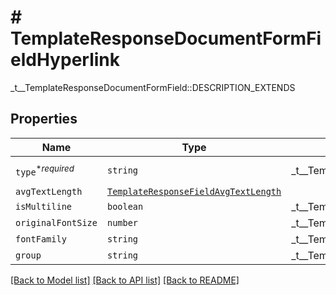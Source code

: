 # # TemplateResponseDocumentFormFieldHyperlink

_t__TemplateResponseDocumentFormField::DESCRIPTION_EXTENDS

## Properties

Name | Type | Description | Notes
------------ | ------------- | ------------- | -------------
| `type`<sup>*_required_</sup> | ```string``` |  _t__TemplateResponseDocumentFormField::TYPE  |  [default to 'hyperlink'] |
| `avgTextLength` | [```TemplateResponseFieldAvgTextLength```](TemplateResponseFieldAvgTextLength.md) |    |  |
| `isMultiline` | ```boolean``` |  _t__TemplateResponseDocumentFormField::IS_MULTILINE  |  |
| `originalFontSize` | ```number``` |  _t__TemplateResponseDocumentFormField::ORIGINAL_FONT_SIZE  |  |
| `fontFamily` | ```string``` |  _t__TemplateResponseDocumentFormField::FONT_FAMILY  |  |
| `group` | ```string``` |  _t__TemplateResponseDocumentFormField::GROUP  |  |

[[Back to Model list]](../../README.md#models) [[Back to API list]](../../README.md#endpoints) [[Back to README]](../../README.md)

